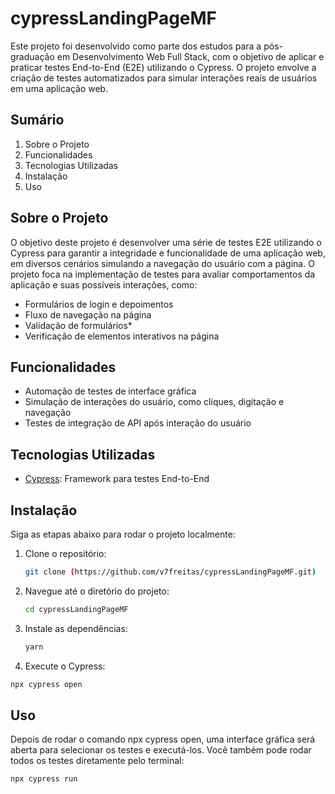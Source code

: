 # cypressLandingPageMF
Este projeto foi desenvolvido como parte dos estudos para a pós-graduação em Desenvolvimento Web Full Stack, com o objetivo de aplicar e praticar testes End-to-End (E2E) utilizando o Cypress. O projeto envolve a criação de testes automatizados para simular interações reais de usuários em uma  aplicação web.

## Sumário

1. Sobre o Projeto
2. Funcionalidades
3. Tecnologias Utilizadas
4. Instalação
5. Uso

## Sobre o Projeto

O objetivo deste projeto é desenvolver uma série de testes E2E utilizando o Cypress para garantir a integridade e funcionalidade de uma aplicação web, em diversos cenários simulando a navegação do usuário com a página. O projeto foca na implementação de testes para avaliar comportamentos da aplicação e suas possíveis interações, como:
- Formulários de login e depoimentos
- Fluxo de navegação na página
- Validação de formulários*
- Verificação de elementos interativos na página

## Funcionalidades

- Automação de testes de interface gráfica
- Simulação de interações do usuário, como cliques, digitação e navegação
- Testes de integração de API após interação do usuário

## Tecnologias Utilizadas

- [Cypress](https://www.cypress.io/): Framework para testes End-to-End

## Instalação

Siga as etapas abaixo para rodar o projeto localmente:

1. Clone o repositório:
   ```bash
   git clone (https://github.com/v7freitas/cypressLandingPageMF.git)
   ```
   
2. Navegue até o diretório do projeto:
   ```bash
   cd cypressLandingPageMF
   ```

3. Instale as dependências:
   ```bash
   yarn
   ```

4. Execute o Cypress:
```bash
npx cypress open
```
## Uso
Depois de rodar o comando npx cypress open, uma interface gráfica será aberta para selecionar os testes e executá-los. Você também pode rodar todos os testes diretamente pelo terminal:
```bash
npx cypress run
```

  

